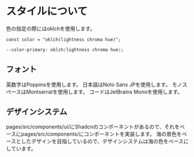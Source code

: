 # スタイルについて

色の指定の際にはoklchを使用します。

```tsx
const color = "oklch(lightness chroma hue)";
```

```css
--color-primary: oklch(lightness chroma hue);
```

## フォント
英数字はPoppinsを使用します。
日本語はNoto Sans JPを使用します。
モノスペースはMontserratを使用します。
コードはJetBrains Monoを使用します。

## デザインシステム
pages/src/components/ui/にShadcnのコンポーネントがあるので、それをベースにpages/src/components/にコンポーネントを実装します。
海の景色をベースとしたデザインを目指しているので、デザインシステムは海の色をベースにしています。